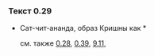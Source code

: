 ### Текст 0.29
	
- Сат-чит-ананда, образ Кришны как *

	см. также  [0.28](../00/0028.md),  [0.39](../00/0039.md),  [9.11](../09/0911.md), 
